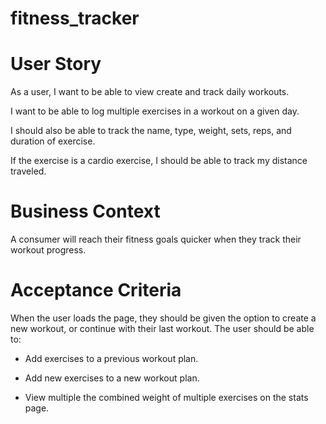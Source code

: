 # fitness_tracker

# User Story

As a user, I want to be able to view create and track daily workouts.  

I want to be able to log multiple exercises in a workout on a given day.    

I should also be able to track the name, type, weight, sets, reps, and duration of exercise.        

If the exercise is a cardio exercise, I should be able to track my distance traveled.   


# Business Context  

A consumer will reach their fitness goals quicker when they track their workout progress.

# Acceptance Criteria 

When the user loads the page, they should be given the option to create a new workout, or continue with their last workout.
The user should be able to:


* Add exercises to a previous workout plan.


* Add new exercises to a new workout plan.


* View multiple the combined weight of multiple exercises on the stats page.
